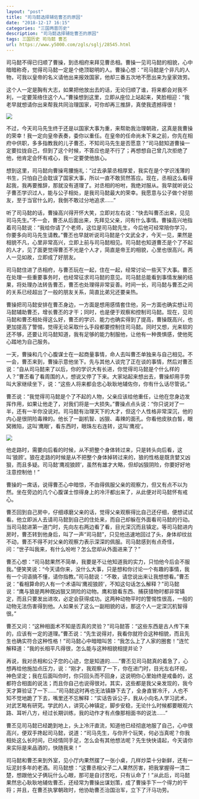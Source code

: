 ```yaml
---
layout: "post"
title: "司马懿选择辅佐曹丕的原因"
date: "2018-12-17 16:15"
categories: "三国两晋历史"
description: "司马懿选择辅佐曹丕的原因"
tags: 三国历史 司马懿 曹丕
url: https://www.y5000.com/zgls/sglj/28545.html
---
```






司马懿不得已归顺了曹操，到丞相府来拜见曹丞相。曹操一见司马懿的相貌，心中暗暗称奇，觉得司马懿一定是个绝顶聪明的人。曹操心想：“司马懿是个非凡的人物，可我以皇帝的名义请他出来报效国家，他却三番五次地不愿出来为皇家效劳。

这个人一定是胸有大志，如果把他放出去的话，无论归顺了谁，将来都会对我不利，一定要笼络住这个人。”曹操想到这里，立即从座位上站起来，笑脸相迎：“我老早就想请你出来帮我共同治理国家，可你却再三推辞，真使我遗撼得很！

![](https://img.y5000.com/uploads/allimg/180208/8-1P20Q44515354.jpg)

不过，今天司马先生终于还是以国家大事为重，来帮助我治理朝政，这真是我曹操的荣幸！我一定向皇帝表奏，委你以重任。在皇帝的任命尚未下来之前，你先在相府中供职，多多指教我的儿子曹丕，不知司马先生是否愿意？”司马懿知道曹操一定要拉拢自己，但到了这个时候，不答应也是不行了；再想想自己曾几次拒绝了他，他肯定会怀有戒心，我一定要使他放心。

想到这里，司马懿向曹操弯腰施礼：“过去承蒙丞相厚爱，我实在是个学识浅薄的书生，只怕自己会耽误了国家大事，所以一直不敢贸然答应。现在，丞相这么看得起我，我再要推辞，那就没有道理了。对丞相的吩咐，我绝对服从。我早就听说公子曹丕学识过人，能与公子相处，是我司马懿最大的荣幸。我愿意与公子做个好朋友，至于当官什么的，我倒不敢过分地追求……”

听了司马懿的话，曹操高兴得开怀大笑，立即对左右说：“快去叫曹丕出来，见见司马先生。”不一会，曹丕从后面出来，先拜见父亲，问有什么事情。曹操高兴地指着司马懿说：“我给你请了个老师，这位是司马懿先生，今后他可经常陪你学习，你要多向司马先生请教。”曹丕也早就听说司马懿是个文武全才，今天一见，果然是相貌不凡，心里非常高兴，立即上前与司马懿相见。司马懿也知道曹丕是个了不起的人才，见了面更觉得曹丕不光是个人才，简直是帝王的相貌，心里也很高兴。两人一见如故，立即成了好朋友。

司马懿住进了丞相府，与曹丕玩在一起，住在一起，经常讨论一些天下大事。曹丕在处理一些重要事务时，也经常征求司马懿的意见。司马懿总能看到事情发展的结果，将处理办法转告曹丕，曹丕也处理得非常妥善。时间一长，司马懿与曹丕之间的关系已经超出了一般的朋友关系，简直比弟兄还要亲热。

曹操把司马懿安排在曹丕身边，一方面是想用感情套住他，另一方面也确实想让司马懿辅助曹丕，增长曹丕的才干；同时，也是便于观察和控制司马懿。现在，见司马懿和曹丕相处得这么好，曹丕的学识、能力也确实得到了提高，曹操既高兴，也更加提高了警惕，觉得无论采取什么手段都要控制住司马懿。同时又想，光来软的还不够，还要让司马懿知道，我有足够的能力制服他，让他有一种畏惧感，使他死心踏地为自己服务。

一天，曹操和几个心腹谋士在一起商量事情，命人去叫曹丕单独来与自己相见。不一会，曹丕来到，曹操示意他坐下。先与其他人谈完了正在谈的事情，然后对曹丕说：“自从司马懿来了以后，你的学识大有长进，你觉得司马懿是个什么样的人？”曹丕看了看周围的人，想说又停了下来。大家站起来想出去，曹操却用手势叫大家继续坐下，说：“这些人将来都会忠心耿耿地辅佐你，你有什么话尽管说。”

曹丕说：“我觉得司马懿是个了不起的人物，父亲应该给他重任，让他在您身边发挥作用，如果让他走了，对我们将是一大损失。”曹操点点头说：“你只说对了一半，还有一半你没说对。司马懿有治理天下的大才，但这个人性格非常深沉，他的内心是很阴险毒辣的。他长了一副机智、凶狠、毒辣的面孔。你看他皮肤白皙，眼窝微陷，这叫‘鹰眼’，看东西时，眼珠左右连转，这叫‘鹰视’。

![](https://img.y5000.com/uploads/allimg/180208/8-1P20Q44531423.jpg)

他走路时，需要向后看的时候，从不把整个身体转过来，只是转头向后看，这叫‘狼顾’。狼在走路的时候是从不把整个身体掉转过来的，狼的性格是既贪婪又凶狠，而且多疑。司马懿‘鹰视狼顾’，虽然有雄才大略，但却凶狠阴险，你要好好地注意控制他！”

曹操的一席话，说得曹丕心中暗惊，不由得佩服父亲的观察力，但又有点不以为然。坐在旁边的几个心腹谋士惊得身上的冷汗都出来了，从此便对司马懿怀有戒心。

曹丕回到自己房中，仔细琢磨父亲的话，觉得父亲观察得比自己还仔细，便想试试看。他立即派人去请司马懿到自己的住处来，而自己却躲在外面看司马懿的行动。当司马懿进第一道门时，先向左右两边看了看，目光深沉而且镇定。等司马懿进内房时，曹丕转到他身后，叫了一声“司马懿”，只见他迅速地回过了头，身体却纹丝不动，曹丕不得不对父亲的观察力表示深深的佩服。司马懿感到有点奇怪，问：“世子叫我来，有什么吩咐？怎么您却从外面进来了？”

曹丕心想：“司马懿果然不简单，我要是不让他知道我的实力，只怕他今后会不服我。”便笑笑说：“今天请你来，没什么大事，只是想和你讨论一个有趣的事情，我有一个词语搞不懂，请你指教。”司马懿说：“不敢，请您说出来让我想想看。”曹丕说：“看相算命的人有一个术语叫‘鹰视狼顾’，不知这句话怎么解释？”司马懿说：“鹰与狼是两种既凶狠又阴险的动物。鹰和狼看东西、捕获猎物时都非常镇定，而且只要发出进攻，必定会获得成功。这两种动物平时的警惕性很高，一般的动物无法伤害得到他。人如果长了这么一副相貌的话，那这个人一定深沉机智得很。”

曹丕又问：“这种相面术不知是否真的灵验？”司马懿答：“这些东西是古人传下来的，应该有一定的道理。”曹丕说：“先生说得对，我看你就符合这种相貌，而且先生也确实符合这种性格！”司马懿心中暗暗叫苦：“我怎么上了人家的圈套！”连忙解释道：“我的长相平凡得很，怎么能与这种相貌相提并论？

再说，我对丞相和公子您的心迹，您是知道的……”曹丕见司马懿真的着急了，心想再给他施加点压力，说：“刚才，我观察了一下，你在进门时，目光左右环视，神色坚定；我在后面叫你时，你只回头而不回身，这说明你心里始终是戒备的，这都符合相面的说法；而且你自己也说得很对。其实，这些都是我父亲发现的，我今天才算验证了一下……”司马懿这时再也无法镇静下去了，全身直冒冷汗，人也不知不觉地跪了下去，嘴里还不忘解释：“实话告诉公子，我从小向名人学习武术，对武艺略有研究。学武的人，讲究心神镇定，脚步安稳，无论什么时候都要眼观六路、耳听八方，经过长期训练，我的动作才有点像那相面书的说法……”

曹丕见司马懿已经跪到地上，头上冷汗直流，知道他已经彻底地服了自己，心中很高兴，便双手搀起司马懿，说道：“司马先生，与你开个玩笑，何必当真呢？你我相处这么长时间，已经情同手足，怎么会有其他想法呢？先生快快请起，今天请你来实际是来品酒的，快随我来！”

司马懿和曹丕来到外室，见小厅内果然摆了一张小桌，几样炒菜十分新鲜，还有一坛泥封多年的老酒。司马懿想：“这曹丞相父子二人果然厉害，把我掌握得一清二楚，想跟他父子俩玩什么心眼，那可是自讨苦吃，只有认命了！”从此后，司马懿果然忠心耿耿地辅佐曹丕，还经常为曹操出谋划策，成了曹操手下一个得力的干将；并且，在曹丕执掌朝政时，他协助曹丕治国治军，立下了汗马功劳。
